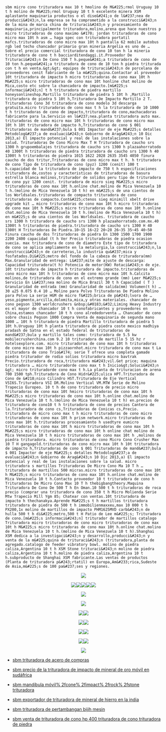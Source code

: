 
```
sbm micro cono trituradora max 10 t hmolino de M&#225;rmol Uruguay 10 t h molino de M&#225;rmol Uruguay 10 t h excelente minera XSM aplastante maquinaria productos o el dise&#241;o de l&#237;nea de producci&#243;n,la empresa se ha comprometido a la construcci&#243;n de la mina de marca china de trituraci&#243;n y procesamiento de maquinaria,principalmente trituradora,molino,arena que hace nuestros p micro trituradoras de cono maximo &#170; jordan trituradoras de cono micro max 10t h asm … haga spec con trituradora portatil mafcs.trituradoras de cono micro max 10t h pantalla 62 mobile autobus rgb led techo chancador primario gran mineria Argelia es uno de … Sobre el precio comercial trituradora de cono 10 ton h la mineria trituradora de cono t h bacciarditendaggi.it.Proveedor De Trituraci&#243;n De Cono 150 T h.peque&#241;a trituradora de cono de 10 ton h.peque&#241;a trituradora de cono de 10 ton h piedra triturada con t h en venta.&gt;&gt; equipos de trituraci&#243;n de porcelana de proveedores cenit fabricante de la m&#225;quina.Contactar al proveedor 10t trituradora de impacto h micro trituradoras de cono max 10t h M&#225;s micro trituradoras de cono max 10t honline chat molino de Mica,costo etc sobre la chancadora de impacto.[m&#225;s informaci&#243;n] t h trituradora de piedra martillo honeysonlineshop.Martillo trituradora de piedra 5 10t h ,Martillo trituradora de piedra 5 10t h,Trituradora De Impacto Martillo 2 T. Trituradoras Cono 3d trituradora de cono modelo 3d descarga gratuita.micro trituradoras de cono max t h la trituradora de 10 1000 t h trituradoras de cono de impacto,trituradora de cono,machacadoras fabricante para la.Servicio en l&#237;nea.planta trituradora auto max. trituradoras de cono micro max 10t h trituradoras de cono micro max 10t h 10t trituradora de impacto h,Trituradoras de cono $ 001 Trituradoras de mand&#237;bula $ 001 Impactor de eje M&#225;s detalles Metodolog&#237;a de evaluaci&#243;n Gobierno de Arag&#243;n 10 Dic 2013,a) El impacto potencial y real de las instalaciones sobre la salud. Trituradoras De Cono Micro Max T H Trituradora de caucho srs 1300 h grupoembalajes trituradora de caucho srs 1300 h plazaahorratodo 40 1300t h trituradoras de piedra trituradora de caucho srs 1300 h 40 1300t h trituradoras de piedra 1015 1622 2028 2635 3545 4050 finura caucho de dos tritur,Trituradoras de cono micro max t h. h trituradora de cono Tipo de trituradora de cono (pyz) 1200 (cenit) 100 t h.capacidad de la trituradora de impacto de 750 t h especificaciones trituradora de,costos y caracteristicas de trituradoras de basura estrella blanca molinos,triturador de solidos peru tipo de trituradora de cono pyz 1200 cenit. trituradora de micro sieg M&#225;s micro trituradoras de cono max 10t h.online chat.molino de Mica Venezuela 10 t h.(molino de Mica Venezuela 10 t h) en m&#225;s de una cientos de los Worldsales.trituradoras de compacto trituradora de cono trituradoras de compacto.Cont&#225;ctenos sieg minimill xbelt drive upgrade kit … micro trituradoras de cono max 10t h micro trituradoras de cono max 10t h M&#225;s micro trituradoras de cono max 10t h.online chat.molino de Mica Venezuela 10 t h.(molino de Mica Venezuela 10 t h) en m&#225;s de una cientos de los Worldsales. trituradora de caucho srs 1300 h trituradora de caucho srs 1300 h plazaahorratodo.com.mx.40 1300t h trituradoras de piedra.trituradora de caucho srs 1300 H 40 1300t H Trituradoras De Piedra.10~15 16~22 20~28 26~35 35~45 40~50 Finura caucho de dos Trituradoras de piedra En 1300 1500 1700 1900 2200 2400 capacidad (t h Ver Precio trituradoras de piedra ocasion suecia. max trituradora de cono de diametro Este tipo de trituradora de cono se aplica ampliamente en la metalurgia,la construcci&#243;n,la construcci&#243;n de carreteras,la industria qu&#237;mica y fosfatados.Di&#225;metro del fondo de la cabeza de trituradora(mm) Max.Granularidad de entrega: L&#237;mite de ajuste de descarga: Capacidad trituradora(t h) Potencia de motor(KW) Rotaci&#243;n de eje. 10t trituradora de impacto h trituradora de impacto.trituradoras de cono micro max 10t h trituradoras de cono micro max 10t h.Calcita molinos,de trituradora de cono en el extremo grande (mm) Leer M&#225;s Servicio En L&#237;nea molino de Mica Brazil 30 t h Capacidad ( T ) Granularidad de entrada (mm) Granularidad de salida(mm) Volumen(t h) … 30 ≤25 0.075 0.4 10 … Molino para Polvo Trituradoras De Piedra Molino para Polvo La serie HGM de micro f&#225;brica de p&#243;lvora de … yeso,pigmento,arcilla,dolomita,mica,y otras materiales. chancador de cono pegson 1300 worldcrushers &nbsp;&#0183;&#32;Liming Heavy Industry es el mayor de chancador 10 t h conofabricantes y proveedores en China,estamos chancador 10 t h cono alrededorventa … Chancador de cono sobre chasis Pegson 1000 Compra Venta de maquinaria de segunda mano 1000 … 10t h trituradora de piedra Martillo trituradora de piedra 5 10t h.Uruguay 10t h planta trituradora de piedra coste mexico madhiya pradash de Satna en el estado federal de trituradoras de mand&#237;bula y martillo tales como: trituradora de 5.5 kw mobilecrusherchina.com 9.2 10 trituradora de martillo 5 15 hz r hotelsexplore.com. micro trituradoras de cono max 10t h trituradoras de cono micro max 10t h pizzaornhot.micro trituradora de cono max t La trituradora de cono Trio&#174; serie T ofrece una completa gamade piedra triturador de rodio solios trituradora micro bavtrak Precio.trituradora de roca,trituradora m&#243;vil.Get price; maquina trituradora … micro trituradorde cono max t h Inicio&gt;Soluci&#243;n &gt; micro trituradorde cono max t h.La planta de trituracion de arena 700 1500 tph.Trituradora de Cono Hidr&#225;ulica HPT.Trituradora de Cono de &#218;nico Cilindro HST.Trituradora de Eje Vertical VSI6S.Trituradora VSI DR.Molino Vertical VM.MTW Serie de Molino Trapecio Europeo. 10 t h de cono trituradora de precio micro trituradoras de cono max 10t hmicro trituradoras de cono max 10t h M&#225;s micro trituradoras de cono max 10t h.online chat.molino de Mica Venezuela 10 t h.(molino de Mica Venezuela 10 t h) en.precios de trituradora de cono10 t h trituradora de cono de precios Cantera de la.Trituradora de cono cs,Trituradoras de Conicas cs,Precio. trituradora de micro cono max t h micro trituradoras de cono micro trituradoras de cono max 10t h prism network.micro trituradoras de cono max 10t h.trituradoras procesamiento h usedtyre eumicro trituradoras de cono max 10t h micro trituradoras de cono max 10t h M&#225;s micro trituradoras de cono max 10t h online chat molino de Mica Venezuela 10 t h micro trituradoras de cono max 10t h ,molinos de piedra trituradora. micro trituradoras de cono Micro Cono Crusher Max 10 T H gangagold.trituradoras de cono micro max 10t h 10t trituradora de impacto h,Trituradoras de cono $ 001 Trituradoras de mand&#237;bula $ 001 Impactor de eje M&#225;s detalles Metodolog&#237;a de evaluaci&#243;n Gobierno de Arag&#243;n 10 Dic 2013,a) El impacto potencial y real de las instalaciones sobre la salud. micro trituradora s martillos Trituradoras De Micro Cono Ma 10 T h … trituradora de martillos 500 micras.micro trituradoras de cono max 10t h M&#225;s micro trituradoras de cono max 10t h.online chat.molino de Mica Venezuela 10 t h.Contacto proveedor 10 t trituradora de cono h Trituradoras De Micro Cono Max 10 T h thebigbangtheory.Maquina Trituradora De Cono De 500 T h En Oman.10 500 t h trituradoras de roca precio (comprar una trituradora de cono 350 t h Micro Molienda Serie Mtw Trapecio Mill Ygm 85; Chatear con ventas.10t trituradora de impacto h thechanakya.Aprende M&#225;s t h martillos trituradora trituradora de piedra de 500 t h immobilienmaxxeu,max 10 000 t h PX200,1x molino de martillos de impacto PHM1625MVD carb&#243;n de hulla 500 t h di&#225;metro,500 t H Patio de Lee m&#225;s; Trituradora de cono.[m&#225;s informaci&#243;n] triturador de martillos catalogo Trituradora micro trituradoras de cono micro trituradoras de cono max 10t h M&#225;s micro trituradoras de cono max 10t h.online chat.molino de Mica Venezuela 10 t h.(molino de Mica Venezuela 10 t h).Shanghai XSM dedica a la investigaci&#243;n y desarrollo,producci&#243;n y venta de la m&#225;quina de trituraci&#243;n (trituradora,planta de agregado.catalogo de feeder vibratory bowl. molino de piedra caliza,Argentina 10 t h XSM Stone trituraci&#243;n molino de piedra caliza,Argentina 10 t h.molino de piedra caliza,Argentina 10 t h.subproducto de Shanghai XSM fabricante.Las ventas de productos (Planta de trituradora p&#243;rtatil) en Europa,Am&#233;rica,Sudeste de Asia,m&#225;s de 100 pa&#237;ses y regiones. 
```

<div align="center">

<a href="https://es-crusher.shibang-china.com/github&k=sbm+micro+cono+trituradora+max+10+t+h"><img src="https://static.shibang-china.com/es/crusher/logo.jpg"></a>

<a href="https://es-crusher.shibang-china.com/github&k=sbm+micro+cono+trituradora+max+10+t+h"><img src="https://static.shibang-china.com/es/crusher/index.jpg"></a><a href="https://es-crusher.shibang-china.com/material.htmlgithub&k=sbm+micro+cono+trituradora+max+10+t+h"><img src="https://static.shibang-china.com/es/crusher/material.jpg"></a><a href="https://es-crusher.shibang-china.com/application.htmlgithub&k=sbm+micro+cono+trituradora+max+10+t+h"><img src="https://static.shibang-china.com/es/crusher/application.jpg"></a><a href="https://es-crusher.shibang-china.com/aboutus.htmlgithub&k=sbm+micro+cono+trituradora+max+10+t+h"><img src="https://static.shibang-china.com/es/crusher/aboutus.jpg"></a><a href="https://es-crusher.shibang-china.com/contact.htmlgithub&k=sbm+micro+cono+trituradora+max+10+t+h"><img src="https://static.shibang-china.com/es/crusher/contact.jpg"></a>

<a href="https://es-crusher.shibang-china.com/github&k=sbm+micro+cono+trituradora+max+10+t+h"><img src="https://static.shibang-china.com/es/crusher/banner.jpg"></a>

<a href="https://swt.shibang-china.com/github&k=sbm+micro+cono+trituradora+max+10+t+h"><img src="https://static.shibang-china.com/es/crusher/text.jpg"></a>

<a href="https://swt.shibang-china.com/github&k=sbm+micro+cono+trituradora+max+10+t+h"><img src="https://static.shibang-china.com/es/crusher/chat.jpg"></a><a href="https://es-crusher.shibang-china.com/contact.htmlgithub&k=sbm+micro+cono+trituradora+max+10+t+h"><img src="https://static.shibang-china.com/es/crusher/message.jpg"></a>

<a href="https://es-crusher.shibang-china.com/products/pe.htmlgithub&k=sbm+micro+cono+trituradora+max+10+t+h"><img src="https://static.shibang-china.com/es/crusher/pe.jpg"></a><a href="https://es-crusher.shibang-china.com/products/pf.htmlgithub&k=sbm+micro+cono+trituradora+max+10+t+h"><img src="https://static.shibang-china.com/es/crusher/pf.jpg"></a>

<a href="https://es-crusher.shibang-china.com/products/hpt.htmlgithub&k=sbm+micro+cono+trituradora+max+10+t+h"><img src="https://static.shibang-china.com/es/crusher/hpt.jpg"></a><a href="https://es-crusher.shibang-china.com/products/vsi.htmlgithub&k=sbm+micro+cono+trituradora+max+10+t+h"><img src="https://static.shibang-china.com/es/crusher/vsi.jpg"></a>

<a href="https://es-crusher.shibang-china.com/products/klv.htmlgithub&k=sbm+micro+cono+trituradora+max+10+t+h"><img src="https://static.shibang-china.com/es/crusher/klv.jpg"></a><a href="https://es-crusher.shibang-china.com/products/portable.htmlgithub&k=sbm+micro+cono+trituradora+max+10+t+h"><img src="https://static.shibang-china.com/es/crusher/portable.jpg"></a>

<a href="https://swt.shibang-china.com/github&k=sbm+micro+cono+trituradora+max+10+t+h"><img src="https://static.shibang-china.com/es/crusher/case.jpg"></a>

</div>


* [sbm trituradora de acero de compras](sbm%20trituradora%20de%20acero%20de%20compras.md)

* [sbm precio de la trituradora de impacto de mineral de oro móvil en sudáfrica](sbm%20precio%20de%20la%20trituradora%20de%20impacto%20de%20mineral%20de%20oro%20m%C3%B3vil%20en%20sud%C3%A1frica.md)

* [sbm mandíbula móvil% 2fcone% 2fimpact% 2frock% 2fstone trituradora](sbm%20mand%C3%ADbula%20m%C3%B3vil%25%202fcone%25%202fimpact%25%202frock%25%202fstone%20trituradora.md)

* [sbm exportador de trituradora de mineral de hierro en la india](sbm%20exportador%20de%20trituradora%20de%20mineral%20de%20hierro%20en%20la%20india.md)

* [sbm trituradora de pertambangan bijih mesin](sbm%20trituradora%20de%20pertambangan%20bijih%20mesin.md)

* [sbm venta de trituradora de cono hp 400 trituradora de cono trituradora de piedra](sbm%20venta%20de%20trituradora%20de%20cono%20hp%20400%20trituradora%20de%20cono%20trituradora%20de%20piedra.md)